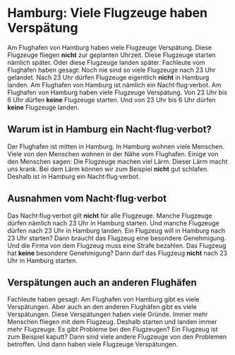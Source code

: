 # Hamburg: Viele Flugzeuge haben Verspätung

Am Flughafen von Hamburg haben viele Flugzeuge Verspätung. Diese Flugzeuge fliegen **nicht** zur geplanten Uhrzeit. Diese Flugzeuge starten nämlich später. Oder diese Flugzeuge landen später. Fachleute vom Flughafen haben gesagt: Noch nie sind so viele Flugzeuge nach 23 Uhr gelandet. Nach 23 Uhr dürfen Flugzeuge eigentlich **nicht** in Hamburg landen. Am Flughafen von Hamburg ist nämlich ein Nacht·flug·verbot. Am Flughafen von Hamburg haben viele Flugzeuge Verspätung. Von 23 Uhr bis 6 Uhr dürfen **keine** Flugzeuge starten. Und von 23 Uhr bis 6 Uhr dürfen **keine** Flugzeuge landen. 

## Warum ist in Hamburg ein Nacht·flug·verbot?
Der Flughafen ist mitten in Hamburg. In Hamburg wohnen viele Menschen. Viele von den Menschen wohnen in der Nähe vom Flughafen. Einige von den Menschen sagen: Die Flugzeuge machen viel Lärm. Dieser Lärm macht uns krank. Bei dem Lärm können wir zum Beispiel **nicht** gut schlafen. Deshalb ist in Hamburg ein Nacht·flug·verbot. 

## Ausnahmen vom Nacht·flug·verbot
Das Nacht·flug·verbot gilt **nicht** für alle Flugzeuge. Manche Flugzeuge dürfen nämlich nach 23 Uhr in Hamburg starten. Und manche Flugzeuge dürfen nach 23 Uhr in Hamburg landen. Ein Flugzeug will in Hamburg nach 23 Uhr starten? Dann braucht das Flugzeug eine besondere Genehmigung. Und die Firma von dem Flugzeug muss eine Strafe bezahlen. Das Flugzeug hat **keine** besondere Genehmigung? Dann darf das Flugzeug **nicht** nach 23 Uhr in Hamburg starten. 

## Verspätungen auch an anderen Flughäfen
Fachleute haben gesagt: Am Flughafen von Hamburg gibt es viele Verspätungen. Aber auch an den anderen Flughäfen gibt es viele Verspätungen. Diese Verspätungen haben viele Gründe. Immer mehr Menschen fliegen mit dem Flugzeug. Deshalb starten und landen immer mehr Flugzeuge. Es gibt Probleme bei den Flugzeugen? Ein Flugzeug ist zum Beispiel kaputt? Dann sind viele andere Flugzeuge von den Problemen betroffen. Und dann haben viele Flugzeuge Verspätungen. 
